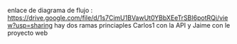enlace de diagrama de flujo : https://drive.google.com/file/d/1s7CimU1BVawUt0YBbXEeTrSBI6potRQj/view?usp=sharing
hay dos ramas princiaples Carlos1 con la API y Jaime con le proyecto web
